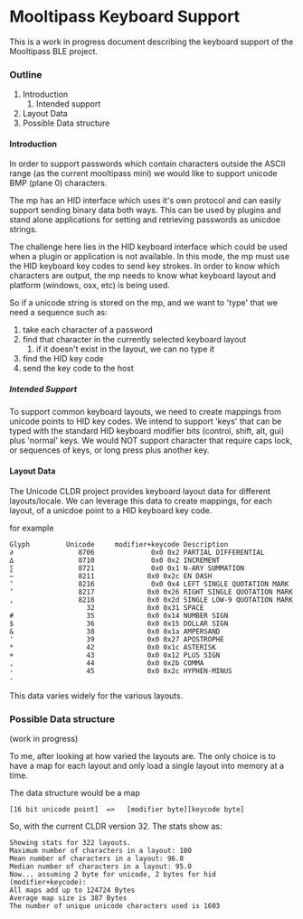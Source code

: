 # Mooltipass Keyboard Support

This is a work in progress document describing the keyboard support of the Mooltipass BLE project.

### Outline

1. Introduction
	1. Intended support
2. Layout Data
3. Possible Data structure




#### Introduction

In order to support passwords which contain characters outside the ASCII range (as the current mooltipass mini) we would like to support unicode BMP (plane 0) characters.

The mp has an HID interface which uses it's own protocol and can easily support sending binary data both ways.  This can be used by plugins and stand alone applications for setting and retrieving passwords as unicdoe strings.

The challenge here lies in the HID keyboard interface which could be used when a plugin or application is not available.  In this mode, the mp must use the HID keyboard key codes to send key strokes.   In order to know which characters are output, the mp needs to know what keyboard layout and platform (windows, osx, etc) is being used.

So if a unicode string is stored on the mp, and we want to 'type' that we need a sequence such as:

1. take each character of a password
2. find that character in the currently selected keyboard layout
	1. if it doesn't exist in the layout, we can no type it
3. find the HID key code
4. send the key code to the host

##### Intended Support

To support common keyboard layouts, we need to create mappings from unicode points to HID key codes.   We intend to support 'keys' that can be typed with the standard HID keyboard modifier bits (control, shift, alt, gui) plus 'normal' keys.  We would NOT support character that require caps lock, or sequences of keys, or long press plus another key.

#### Layout Data

The Unicode CLDR project provides keyboard layout data for different layouts/locale.   We can leverage this data to create mappings, for each layout, of a unicdoe point to a HID keyboard key code.

for example

```
Glyph         Unicode     modifier+keycode Description
∂                8706              0x0 0x2 PARTIAL DIFFERENTIAL
∆                8710              0x0 0x2 INCREMENT
∑                8721              0x0 0x1 N-ARY SUMMATION
–                8211             0x0 0x2c EN DASH
‘                8216              0x0 0x4 LEFT SINGLE QUOTATION MARK
’                8217             0x0 0x26 RIGHT SINGLE QUOTATION MARK
‚                8218             0x0 0x2d SINGLE LOW-9 QUOTATION MARK
                   32             0x0 0x31 SPACE
#                  35             0x0 0x14 NUMBER SIGN
$                  36             0x0 0x15 DOLLAR SIGN
&                  38             0x0 0x1a AMPERSAND
'                  39             0x0 0x27 APOSTROPHE
*                  42             0x0 0x1c ASTERISK
+                  43             0x0 0x12 PLUS SIGN
,                  44             0x0 0x2b COMMA
-                  45             0x0 0x2c HYPHEN-MINUS
-                  
```

This data varies widely for the various layouts.


### Possible Data structure

(work in progress)

To me, after looking at how varied the layouts are.  The only choice is to have a map for each layout and only load a single layout into memory at a time.

The data structure would be a map

```
[16 bit unicode point]  =>   [modifier byte][keycode byte]
```

So, with the current CLDR version 32.  The stats show as:

```
Showing stats for 322 layouts.
Maximum number of characters in a layout: 180
Mean number of characters in a layout: 96.8
Median number of characters in a layout: 95.0
Now... assuming 2 byte for unicode, 2 bytes for hid (modifier+keycode):
All maps add up to 124724 Bytes
Average map size is 387 Bytes
The number of unique unicode characters used is 1603
```